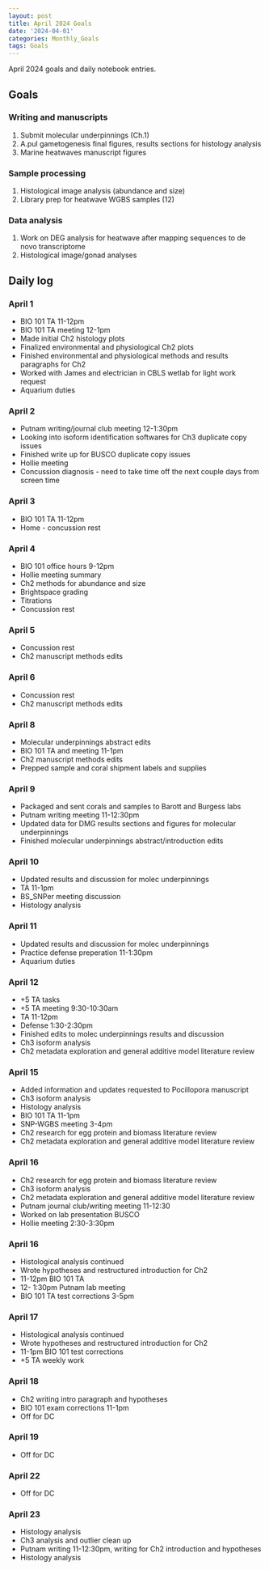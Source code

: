 ```yaml
---
layout: post
title: April 2024 Goals
date: '2024-04-01'
categories: Monthly_Goals
tags: Goals
---
```


April 2024 goals and daily notebook entries. 

## Goals  

### Writing and manuscripts 
              
1. Submit molecular underpinnings (Ch.1)
2. A.pul gametogenesis final figures, results sections for histology analysis
3. Marine heatwaves manuscript figures

### Sample processing

1. Histological image analysis (abundance and size)
2. Library prep for heatwave WGBS samples (12)

### Data analysis

1. Work on DEG analysis for heatwave after mapping sequences to de novo transcriptome
2. Histological image/gonad analyses 

## Daily log 

### April 1
- BIO 101 TA 11-12pm
- BIO 101 TA meeting 12-1pm
- Made initial Ch2 histology plots
- Finalized environmental and physiological Ch2 plots
- Finished environmental and physiological methods and results paragraphs for Ch2
- Worked with James and electrician in CBLS wetlab for light work request
- Aquarium duties

### April 2
- Putnam writing/journal club meeting 12-1:30pm
- Looking into isoform identification softwares for Ch3 duplicate copy issues
- Finished write up for BUSCO duplicate copy issues
- Hollie meeting
- Concussion diagnosis - need to take time off the next couple days from screen time

### April 3
- BIO 101 TA 11-12pm
- Home - concussion rest

### April 4
- BIO 101 office hours 9-12pm
- Hollie meeting summary
- Ch2 methods for abundance and size
- Brightspace grading
- Titrations
- Concussion rest

### April 5
- Concussion rest
- Ch2 manuscript methods edits

### April 6
- Concussion rest
- Ch2 manuscript methods edits

### April 8
- Molecular underpinnings abstract edits
- BIO 101 TA and meeting 11-1pm
- Ch2 manuscript methods edits
- Prepped sample and coral shipment labels and supplies

### April 9
- Packaged and sent corals and samples to Barott and Burgess labs 
- Putnam writing meeting 11-12:30pm
- Updated data for DMG results sections and figures for molecular underpinnings
- Finished molecular underpinnings abstract/introduction edits

### April 10
- Updated results and discussion for molec underpinnings
- TA 11-1pm
- BS_SNPer meeting discussion
- Histology analysis

### April 11
- Updated results and discussion for molec underpinnings
- Practice defense preperation 11-1:30pm
- Aquarium duties

### April 12
- +5 TA tasks
- +5 TA meeting 9:30-10:30am
- TA 11-12pm
- Defense 1:30-2:30pm
- Finished edits to molec underpinnings results and discussion
- Ch3 isoform analysis
- Ch2 metadata exploration and general additive model literature review

### April 15
- Added information and updates requested to Pocillopora manuscript
- Ch3 isoform analysis
- Histology analysis
- BIO 101 TA 11-1pm
- SNP-WGBS meeting 3-4pm
- Ch2 research for egg protein and biomass literature review
- Ch2 metadata exploration and general additive model literature review

### April 16
- Ch2 research for egg protein and biomass literature review
- Ch3 isoform analysis
- Ch2 metadata exploration and general additive model literature review
- Putnam journal club/writing meeting 11-12:30
- Worked on lab presentation BUSCO
- Hollie meeting 2:30-3:30pm

### April 16
- Histological analysis continued
- Wrote hypotheses and restructured introduction for Ch2
- 11-12pm BIO 101 TA
- 12- 1:30pm Putnam lab meeting
- BIO 101 TA test corrections 3-5pm

### April 17
- Histological analysis continued
- Wrote hypotheses and restructured introduction for Ch2
- 11-1pm BIO 101 test corrections
- +5 TA weekly work 

### April 18
- Ch2 writing intro paragraph and hypotheses
- BIO 101 exam corrections 11-1pm
- Off for DC

### April 19
- Off for DC

### April 22
- Off for DC

### April 23
- Histology analysis
- Ch3 analysis and outlier clean up
- Putnam writing 11-12:30pm, writing for Ch2 introduction and hypotheses
- Histology analysis









